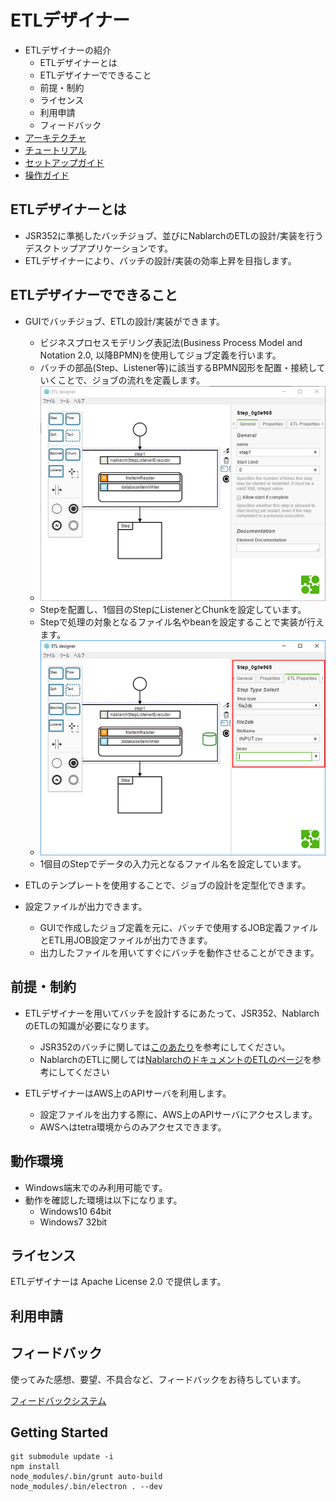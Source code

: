 # ETLデザイナー
- ETLデザイナーの紹介
    - ETLデザイナーとは
    - ETLデザイナーでできること
    - 前提・制約
    - ライセンス
    - 利用申請
    - フィードバック
- [アーキテクチャ](doc/architecture.md)
- [チュートリアル](doc/tutorial.md)
- [セットアップガイド](doc/setup-guide.md)
- [操作ガイド](doc/operation-guide.md)

## ETLデザイナーとは
- JSR352に準拠したバッチジョブ、並びにNablarchのETLの設計/実装を行うデスクトップアプリケーションです。
- ETLデザイナーにより、バッチの設計/実装の効率上昇を目指します。

## ETLデザイナーでできること
- GUIでバッチジョブ、ETLの設計/実装ができます。
    - ビジネスプロセスモデリング表記法(Business Process Model and Notation 2.0, 以降BPMN)を使用してジョブ定義を行います。
    - バッチの部品(Step、Listener等)に該当するBPMN図形を配置・接続していくことで、ジョブの流れを定義します。
    - ![image1](doc/image/etl-designer-image1.png)
    - Stepを配置し、1個目のStepにListenerとChunkを設定しています。
    - Stepで処理の対象となるファイル名やbeanを設定することで実装が行えます。
    - ![image2](doc/image/etl-designer-image2.png)
    - 1個目のStepでデータの入力元となるファイル名を設定しています。
- ETLのテンプレートを使用することで、ジョブの設計を定型化できます。

- 設定ファイルが出力できます。
    - GUIで作成したジョブ定義を元に、バッチで使用するJOB定義ファイルとETL用JOB設定ファイルが出力できます。
    - 出力したファイルを用いてすぐにバッチを動作させることができます。

## 前提・制約
- ETLデザイナーを用いてバッチを設計するにあたって、JSR352、NablarchのETLの知識が必要になります。
    - JSR352のバッチに関しては[このあたり](https://www.google.co.jp/search?ei=8E8BWrKNLIz88gXPpaEI&q=JSR352&oq=JSR352&gs_l=psy-ab.3..0l2j0i7i30k1l6.4271.4625.0.5098.3.3.0.0.0.0.98.256.3.3.0....0...1.1.64.psy-ab..0.3.255....0.gCW8AHGw38M)を参考にしてください。
    - NablarchのETLに関しては[NablarchのドキュメントのETLのページ](https://nablarch.github.io/docs/LATEST/doc/extension_components/etl/index.html)を参考にしてください

- ETLデザイナーはAWS上のAPIサーバを利用します。
    - 設定ファイルを出力する際に、AWS上のAPIサーバにアクセスします。
    - AWSへはtetra環境からのみアクセスできます。

## 動作環境
- Windows端末でのみ利用可能です。
- 動作を確認した環境は以下になります。
    - Windows10 64bit
    - Windows7 32bit

## ライセンス
ETLデザイナーは Apache License 2.0 で提供します。

## 利用申請


## フィードバック
使ってみた感想、要望、不具合など、フィードバックをお待ちしています。

[フィードバックシステム](http://adcfb.intra.tis.co.jp/redmine/feedbktop?id=0001-04-0001)

## Getting Started

```
git submodule update -i
npm install
node_modules/.bin/grunt auto-build
node_modules/.bin/electron . --dev
```
